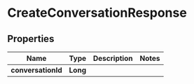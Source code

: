 

# CreateConversationResponse


## Properties

| Name | Type | Description | Notes |
|------------ | ------------- | ------------- | -------------|
|**conversationId** | **Long** |  |  |



